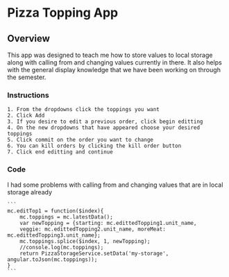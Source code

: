 # Pizza Topping App

## Overview
This app was designed to teach me how to store values to 
local storage along with calling from and changing values
currently in there. It also helps with the general display
knowledge that we have been working on through the semester.

### Instructions
    1. From the dropdowns click the toppings you want
    2. Click Add
    3. If you desire to edit a previous order, click begin editting
    4. On the new dropdowns that have appeared choose your desired toppings
    5. Click commit on the order you want to change
    6. You can kill orders by clicking the kill order button
    7. Click end editting and continue
    
### Code
I had some problems with calling from and changing values
that are in local storage already
    
    ```
    mc.editTop1 = function($index){
        mc.toppings = mc.latestData();
        var newTopping = {starting: mc.edittedTopping1.unit_name, 
        veggie: mc.edittedTopping2.unit_name, moreMeat: mc.edittedTopping3.unit_name};
        mc.toppings.splice($index, 1, newTopping);
        //console.log(mc.toppings);
        return PizzaStorageService.setData('my-storage', angular.toJson(mc.toppings));
    }
    ```